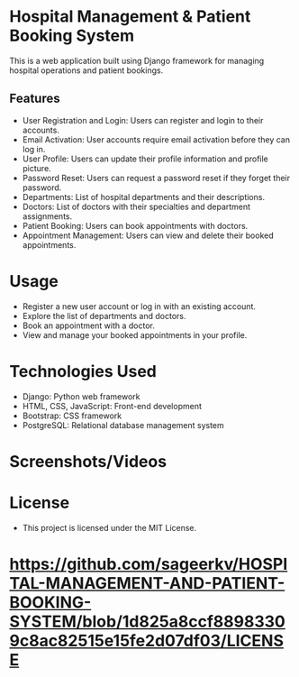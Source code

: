 # Hospital Management & Patient Booking System

This is a web application built using Django framework for managing hospital operations and patient bookings.

## Features

- User Registration and Login: Users can register and login to their accounts.
- Email Activation: User accounts require email activation before they can log in.
- User Profile: Users can update their profile information and profile picture.
- Password Reset: Users can request a password reset if they forget their password.
- Departments: List of hospital departments and their descriptions.
- Doctors: List of doctors with their specialties and department assignments.
- Patient Booking: Users can book appointments with doctors.
- Appointment Management: Users can view and delete their booked appointments.

# Usage
- Register a new user account or log in with an existing account.
- Explore the list of departments and doctors.
- Book an appointment with a doctor.
- View and manage your booked appointments in your profile.

# Technologies Used
- Django: Python web framework
- HTML, CSS, JavaScript: Front-end development
- Bootstrap: CSS framework
- PostgreSQL: Relational database management system


# Screenshots/Videos


# License
- This project is licensed under the MIT License.
# https://github.com/sageerkv/HOSPITAL-MANAGEMENT-AND-PATIENT-BOOKING-SYSTEM/blob/1d825a8ccf88983309c8ac82515e15fe2d07df03/LICENSE  

